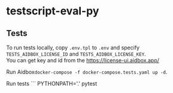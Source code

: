 # testscript-eval-py
## Tests
To run tests locally, copy `.env.tpl` to `.env` and specify `TESTS_AIDBOX_LICENSE_ID` and `TESTS_AIDBOX_LICENSE_KEY`.  
You can get key and id from the https://license-ui.aidbox.app/


Run Aidbox`docker-compose -f docker-compose.tests.yaml up -d`.


Run tests ```
PYTHONPATH='.' pytest
````
